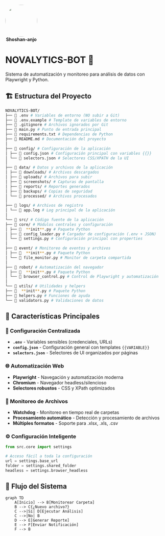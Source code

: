
<div style="display: inline-block; text-align: center;">
    <img src="https://media.giphy.com/media/v1.Y2lkPWVjZjA1ZTQ3d3FsMGh1MnFtM2U2dXhqdnY3aG8xMzl2c2hpdW1uNXQ0cmx6MDBrNCZlcD12MV9naWZzX3NlYXJjaCZjdD1n/25Itcrcuwkyq3ohubJ/giphy.gif" width="100" style="border-radius: 50%; transition: transform 0.3s;" onmouseover="this.style.transform='scale(1.1)'" onmouseout="this.style.transform='scale(1)'"/>
    <br/>
    <strong>Shoshan-anjo</strong>
  </div>


# NOVALYTICS-BOT 🤖

Sistema de automatización y monitoreo para análisis de datos con Playwright y Python.

## 🏗️ Estructura del Proyecto

```bash
NOVALYTICS-BOT/  
├── 📄 .env # Variables de entorno (NO subir a Git)  
├── 📄 .env.example # Template de variables de entorno  
├── 📄 .gitignore # Archivos ignorados por Git  
├── 📄 main.py # Punto de entrada principal  
├── 📄 requirements.txt # Dependencias de Python  
├── 📄 README.md # Documentación del proyecto  
│  
├── 📂 config/ # Configuración de la aplicación  
│ ├── 📄 config.json # Configuración principal con variables {{}}  
│ └── 📄 selectors.json # Selectores CSS/XPATH de la UI  
│  
├── 📂 data/ # Datos y archivos de la aplicación  
│ ├── 📂 downloads/ # Archivos descargados  
│ ├── 📂 uploads/ # Archivos para subir  
│ ├── 📂 screenshots/ # Capturas de pantalla  
│ ├── 📂 reports/ # Reportes generados  
│ ├── 📂 backups/ # Copias de seguridad  
│ └── 📂 processed/ # Archivos procesados  
│  
├── 📂 logs/ # Archivos de registro  
│ └── 📄 app.log # Log principal de la aplicación  
│  
└── 📂 src/ # Código fuente de la aplicación  
├── 📂 core/ # Módulos centrales y configuración  
│ ├── 📄  **init**.py # Paquete Python  
│ ├── 📄 config_loader.py # Cargador de configuración (.env + JSON)  
│ └── 📄 settings.py # Configuración principal con properties  
│  
├── 📂 event/ # Monitoreo de eventos y archivos  
│ ├── 📄  **init**.py # Paquete Python  
│ └── 📄 file_monitor.py # Monitor de carpeta compartida  
│  
├── 📂 robot/ # Automatización del navegador  
│ ├── 📄  **init**.py # Paquete Python  
│ └── 📄 browser_control.py # Control de Playwright y automatización  
│  
└── 📂 utils/ # Utilidades y helpers  
├── 📄  **init**.py # Paquete Python  
├── 📄 helpers.py # Funciones de ayuda  
└── 📄 validators.py # Validaciones de datos
```
## 🚀 Características Principales

### 🔧 Configuración Centralizada
- **`.env`** - Variables sensibles (credenciales, URLs)
- **`config.json`** - Configuración general con templates `{{VARIABLE}}`
- **`selectors.json`** - Selectores de UI organizados por páginas

### 🌐 Automatización Web
- **Playwright** - Navegación y automatización moderna
- **Chromium** - Navegador headless/silencioso
- **Selectores robustos** - CSS y XPath optimizados

### 📁 Monitoreo de Archivos
- **Watchdog** - Monitoreo en tiempo real de carpetas
- **Procesamiento automático** - Detección y procesamiento de archivos
- **Múltiples formatos** - Soporte para .xlsx, .xls, .csv

### ⚙️ Configuración Inteligente
```python
from src.core import settings

# Acceso fácil a toda la configuración
url = settings.base_url
folder = settings.shared_folder
headless = settings.browser_headless
```
## 🔄 Flujo del Sistema

```mermaid
graph TD
    A[Inicio] --> B[Monitorear Carpeta]
    B --> C{¿Nuevo archivo?}
    C -->|Sí| D[Ejecutar Análisis]
    C -->|No| B
    D --> E[Generar Reporte]
    E --> F[Enviar Notificación]
    F --> B
```